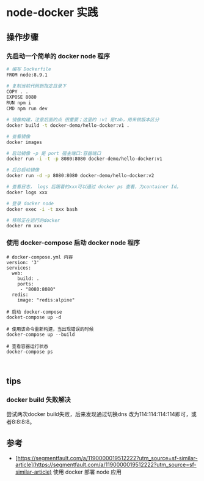 
# node-docker 实践

## 操作步骤

### 先启动一个简单的 docker node 程序

```sh
# 编写 Dockerfile
FROM node:8.9.1

# 复制当前代码到指定目录下
COPY . .
EXPOSE 8080
RUN npm i
CMD npm run dev

# 镜像构建，注意后面的点 很重要；这里的 :v1 是tab，用来做版本区分
docker build -t docker-demo/hello-docker:v1 .

# 查看镜像
docker images

# 启动镜像 -p 是 port 宿主端口:容器端口
docker run -i -t -p 8080:8080 docker-demo/hello-docker:v1

# 后台启动镜像
docker run -d -p 8080:8080 docker-demo/hello-docker:v2

# 查看日志， logs 后跟着的xxx可以通过 docker ps 查看，为container Id。
docker logs xxx

# 登录 docker node
docker exec -i -t xxx bash

# 移除正在运行的docker
docker rm xxx
```

### 使用 docker-compose 启动 docker node 程序

```shell
# docker-compose.yml 内容
version: '3'
services:
  web:
    build: .
    ports:
     - "8080:8080"
  redis:
    image: "redis:alpine"

# 启动 docker-compose
docket-compose up -d

# 使用该命令重新构建，当出现错误的时候
docker-compose up --build

# 查看容器运行状态
docker-compose ps



```

## tips

### docker build 失败解决

尝试两次docker build失败，后来发现通过切换dns 改为114:114:114:114即可，或者8:8:8:8。

## 参考

- [https://segmentfault.com/a/1190000019512222?utm_source=sf-similar-article](https://segmentfault.com/a/1190000019512222?utm_source=sf-similar-article) 使用 docker 部署 node 应用